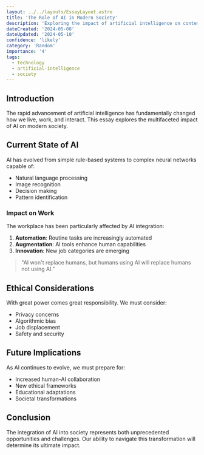 ```yaml
---
layout: ../../layouts/EssayLayout.astro
title: 'The Role of AI in Modern Society'
description: 'Exploring the impact of artificial intelligence on contemporary life'
dateCreated: '2024-05-08'
dateUpdated: '2024-05-10'
confidence: 'likely'
category: 'Random'
importance: '4'
tags:
  - technology
  - artificial-intelligence
  - society
---
```


## Introduction

The rapid advancement of artificial intelligence has fundamentally changed how we live, work, and
interact. This essay explores the multifaceted impact of AI on modern society.

## Current State of AI

AI has evolved from simple rule-based systems to complex neural networks capable of:

- Natural language processing
- Image recognition
- Decision making
- Pattern identification

### Impact on Work

The workplace has been particularly affected by AI integration:

1. **Automation**: Routine tasks are increasingly automated
2. **Augmentation**: AI tools enhance human capabilities
3. **Innovation**: New job categories are emerging

> "AI won't replace humans, but humans using AI will replace humans not using AI."

## Ethical Considerations

With great power comes great responsibility. We must consider:

- Privacy concerns
- Algorithmic bias
- Job displacement
- Safety and security

## Future Implications

As AI continues to evolve, we must prepare for:

- Increased human-AI collaboration
- New ethical frameworks
- Educational adaptations
- Societal transformations

## Conclusion

The integration of AI into society represents both unprecedented opportunities and challenges. Our
ability to navigate this transformation will determine its ultimate impact.

[^1]: Based on current trends and research in artificial intelligence as of 2024.

